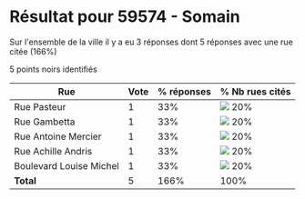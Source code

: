 # Résultat pour 59574 - Somain

Sur l'ensemble de la ville il y a eu 3 réponses dont 5 réponses avec une rue citée (166%)

5 points noirs identifiés

| Rue | Vote | % réponses | % Nb rues cités|
|-----|------|------------|----------------|
| Rue Pasteur | 1 | 33% | <img src="../../img/bar_20.gif" />&nbsp;20%|
| Rue Gambetta | 1 | 33% | <img src="../../img/bar_20.gif" />&nbsp;20%|
| Rue Antoine Mercier | 1 | 33% | <img src="../../img/bar_20.gif" />&nbsp;20%|
| Rue Achille Andris | 1 | 33% | <img src="../../img/bar_20.gif" />&nbsp;20%|
| Boulevard Louise Michel | 1 | 33% | <img src="../../img/bar_20.gif" />&nbsp;20%|
| **Total** | 5 | 166% | 100%|
